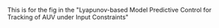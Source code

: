 This is for the fig in the "Lyapunov-based Model Predictive Control for Tracking of AUV under Input Constraints"
